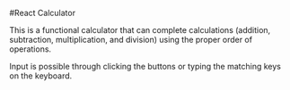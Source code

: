 #React Calculator

This is a functional calculator that can complete calculations (addition, subtraction, multiplication, and division) using the proper order of operations. 

Input is possible through clicking the buttons or typing the matching keys on the keyboard.
